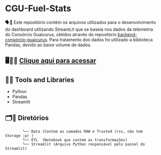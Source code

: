 
# CGU-Fuel-Stats

🗣📖 Este repositório contém os arquivos utilizados para o desenvolvimento do dashboard utilizando StreamLit que se baseia nos dados da telemetria do Consórcio Guaicurus, obtidos através do repositório [backend-consórcio-guaicurus](https://github.com/f3l1p3v4/backend-consorcio).  Para tratamento dos dados foi utilizado a biblioteca Pandas, devido ao baixo volume de dados. 

## 🖥👩‍💻 [Clique aqui para acessar](https://share.streamlit.io/felipegaleao/cgufuelstats/Streamlit/dashboard.py) 

## 🔧🔨 Tools and Libraries

 - Python
 - Pandas
 - Streamlit
  
## 🗂📂 Diretórios  
            └── Data (Contem as camadas RAW e Trusted (rss, não tem Storage :p) )
            └── ETL  (Notebook que contem as transformações)
            └── Streamlit (Arquivo Python responsável pelo painel do Streamlit)

 
